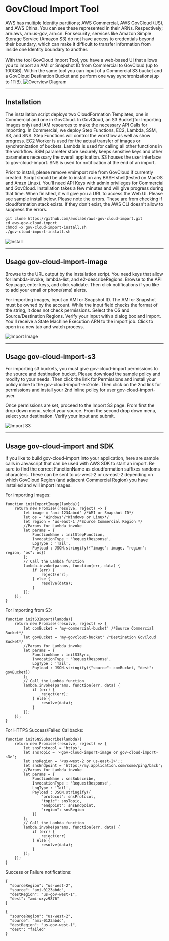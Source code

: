 # GovCloud Import Tool
AWS has multiple Identity partitions;  AWS Commercial, AWS GovCloud (US), and AWS China. You can see these represented in their ARNs. Respectively; arn:aws, arn:us-gov, arn:cn. For security, services like Amazon Simple Storage Service (Amazon S3) do not have access to credentials beyond their boundary, which can make it difficult to transfer information from inside one Identity boundary to another.
<br><br>
With the tool GovCloud Import Tool, you have a web-based UI that allows you to import an AMI or Snapshot ID from Commercial to GovCloud (up to 100GiB). Within the same tool you can input of a Commercial S3 bucket and a GovCloud Destination Bucket and perform one way synchronizations(up to 1TiB).
![Overview Diagram](https://github.com/awslabs/aws-gov-cloud-import/raw/master/browser/images/diagramOverview.png)

<hr>

## Installation
The installation script deploys two CloudFormation Templates, one in Commercial and one in GovCloud.  In GovCloud, an S3 Bucket(for Importing Images only) and IAM resources to make the necessary API Calls for importing.  In Commercial, we deploy Step Functions, EC2, Lambda, SSM, S3, and SNS.  Step Functions will control the workflow as well as show progress.  EC2 Worker is used for the actual transfer of images or synchronization of buckets.  Lambda is used for calling all other functions in the workflow.  SSM parameter store securely keeps sensitive keys and other parameters necessary the overall application. S3 houses the user interface to gov-cloud-import.  SNS is used for notification at the end of an import.

Prior to install, please remove vmimport role from GovCloud if currently created.  Script should be able to install on any BASH shell(tested on MacOS and Amzn Linux).  You'll need API Keys with admin privileges for Commercial and GovCloud.  Installation takes a few minutes and will give progress during that time.  When finished, it will give you a URL to access the Web UI.  Please see sample install below.
Please note the errors.  These are from checking if cloudformation stack exists.  If they don't exist, the AWS CLI doesn't allow to suppress the errors.
```
git clone https://github.com/awslabs/aws-gov-cloud-import.git
cd aws-gov-cloud-import
chmod +x gov-cloud-import-install.sh
./gov-cloud-import-install.sh
```
![Install](https://github.com/awslabs/aws-gov-cloud-import/raw/master/browser/images/gov-cloud-import-install.gif)
<hr>

## Usage gov-cloud-import-image
Browse to the URL output by the installation script.  You need keys that allow for lambda-invoke, lambda-list, and e2-describeRegions.  Browse to the API Key page, enter keys, and click validate.  Then click notifications if you like to add your email or phone(sms) alerts.

For importing images, input an AMI or Snapshot ID.  The AMI or Snapshot must be owned by the account.  While the input field checks the format of the string, it does not check permissions.  Select the OS and Source/Destination Regions. Verify your input with a dialog box and import. You'll receive a State Machine Execution ARN to the import job.  Click to open in a new tab and watch process.

![Import Image](https://github.com/awslabs/aws-gov-cloud-import/raw/master/browser/images/ImageImportFinal.gif)
<hr>

## Usage gov-cloud-import-s3
For importing s3 buckets, you must give gov-cloud-import permissions to the source and destination bucket.  Please download the sample policy and modify to your needs.  Then click the link for Permissions and install your policy inline to the gov-cloud-import-ec2role.  Then click on the 2nd link for permissions and install your 2nd inline policy for user gov-cloud-import-user.

Once permissions are set, proceed to the Import S3 page.  From first the drop down menu, select your source.  From the second drop down menu, select your destination.  Verify your input and submit.

![Import S3](https://github.com/awslabs/aws-gov-cloud-import/raw/master/browser/images/ImportS3Final.gif)
<hr>

## Usage gov-cloud-import and SDK
If you like to build gov-cloud-import into your application, here are sample calls in Javascript that can be used with AWS SDK to start an import.  Be sure to find the correct FunctionName as cloudformation suffixes randoms characters.  These can be sent to us-west-2 or us-east-2 depending on which GovCloud Region (and adjacent Commercial Region) you have installed and will import images.

For importing Images:
```
function initImportImage(lambda){
    return new Promise((resolve, reject) => {
        let image = 'ami-1234abcd' /*AMI or Snapshot ID*/
        let os = 'Windows'/*Windows or Linux*/
        let region = 'us-east-1'/*Source Commercial Region */
        //Params for Lambda invoke
        let params = {
            FunctionName : initStepFunction,
            InvocationType : 'RequestResponse',
            LogType : 'Tail',
            Payload : JSON.stringify({"image": image, "region": region, "os": os})
        };
        // Call the Lambda function
        lambda.invoke(params, function(err, data) {
            if (err) {
                reject(err);
            } else {
                resolve(data);
            }
        });
    });
}
```

For Importing from S3:
```
function initS3Import(lambda){
    return new Promise((resolve, reject) => {
        let comBucket = 'my-commercial-bucket' /*Source Commercial Bucket*/
        let govBucket = 'my-govcloud-bucket' /*Destination GovCloud Bucket*/
        //Params for Lambda invoke
        let params = {
            FunctionName : initS3Sync,
            InvocationType : 'RequestResponse',
            LogType : 'Tail',
            Payload : JSON.stringify({"source": comBucket, "dest": govBucket})
        };
        // Call the Lambda function
        lambda.invoke(params, function(err, data) {
            if (err) {
                reject(err);
            } else {
                resolve(data);
            }
        });
    });
}
```

For HTTPS Success/Failed Callbacks:
```
function initSNSSubscribe(lambda){
    return new Promise((resolve, reject) => {
        let snsProtocol = 'https',
        let snsTopic = '<gov-cloud-import-image or gov-cloud-import-s3>';
        let snsRegion = '<us-west-2 or us-east-2>';;
        let snsEndpoint = 'https://my.application.com/some/ping/back';
        //Params for Lambda invoke
        let params = {
            FunctionName : snsSubscribe,
            InvocationType : 'RequestResponse',
            LogType : 'Tail',
            Payload : JSON.stringify({
                "protocol": snsProtocol,
                "topic": snsTopic,
                "endpoint": snsEndpoint,
                "region": snsRegion
            })
        };
        // Call the Lambda function
        lambda.invoke(params, function(err, data) {
            if (err) {
                reject(err)
            } else {
                resolve(data);
            }
        });
    });
}
```

Success or Failure notifications:
```
{
  "sourceRegion": "us-west-2",
  "source": "ami-0123abdc",
  "destRegion": "us-gov-west-1",
  "dest": "ami-wxyz9876" 
} 

{
  "sourceRegion": "us-west-2",
  "source": "ami-0123abdc",
  "destRegion": "us-gov-west-1",
  "dest": "failed" 
}

```

